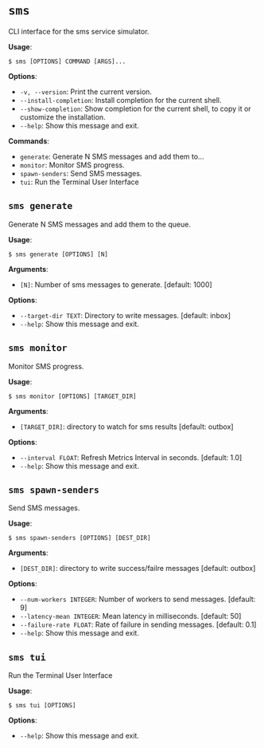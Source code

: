 # `sms`

CLI interface for the sms service simulator.

**Usage**:

```console
$ sms [OPTIONS] COMMAND [ARGS]...
```

**Options**:

* `-v, --version`: Print the current version.
* `--install-completion`: Install completion for the current shell.
* `--show-completion`: Show completion for the current shell, to copy it or customize the installation.
* `--help`: Show this message and exit.

**Commands**:

* `generate`: Generate N SMS messages and add them to...
* `monitor`: Monitor SMS progress.
* `spawn-senders`: Send SMS messages.
* `tui`: Run the Terminal User Interface

## `sms generate`

Generate N SMS messages and add them to the queue.

**Usage**:

```console
$ sms generate [OPTIONS] [N]
```

**Arguments**:

* `[N]`: Number of sms messages to generate.  [default: 1000]

**Options**:

* `--target-dir TEXT`: Directory to write messages.  [default: inbox]
* `--help`: Show this message and exit.

## `sms monitor`

Monitor SMS progress.

**Usage**:

```console
$ sms monitor [OPTIONS] [TARGET_DIR]
```

**Arguments**:

* `[TARGET_DIR]`: directory to watch for sms results  [default: outbox]

**Options**:

* `--interval FLOAT`: Refresh Metrics Interval in seconds.  [default: 1.0]
* `--help`: Show this message and exit.

## `sms spawn-senders`

Send SMS messages.

**Usage**:

```console
$ sms spawn-senders [OPTIONS] [DEST_DIR]
```

**Arguments**:

* `[DEST_DIR]`: directory to write success/failre messages  [default: outbox]

**Options**:

* `--num-workers INTEGER`: Number of workers to send messages.  [default: 9]
* `--latency-mean INTEGER`: Mean latency in milliseconds.  [default: 50]
* `--failure-rate FLOAT`: Rate of failure in sending messages.  [default: 0.1]
* `--help`: Show this message and exit.

## `sms tui`

Run the Terminal User Interface

**Usage**:

```console
$ sms tui [OPTIONS]
```

**Options**:

* `--help`: Show this message and exit.

